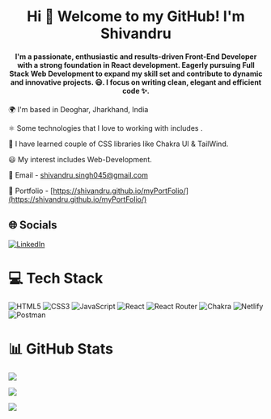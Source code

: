 <h1 align="center">Hi 👋 Welcome to my GitHub! I'm Shivandru</h1>
<h4 align="center">I'm a passionate, enthusiastic and results-driven Front-End Developer with a strong foundation in React development. Eagerly pursuing Full Stack Web Development to expand my skill set and contribute to dynamic and innovative projects. 😃. I focus on writing clean, elegant and efficient code ✨.</h4>

🌍 I'm based in Deoghar, Jharkhand, India

⚛️ Some technologies that I love to working with includes .

🚀 I have learned couple of CSS libraries like Chakra UI & TailWind.

😃 My interest includes Web-Development.

📧 Email - shivandru.singh045@gmail.com

💼 Portfolio - [https://shivandru.github.io/myPortFolio/](https://shivandru.github.io/myPortFolio/)

## 🌐 Socials
[![LinkedIn](https://img.shields.io/badge/LinkedIn-%230077B5.svg?logo=linkedin&logoColor=white)](https://www.linkedin.com/in/shivandru-166145179/) 

# 💻 Tech Stack
![HTML5](https://img.shields.io/badge/html5-%23E34F26.svg?style=for-the-badge&logo=html5&logoColor=white) 
![CSS3](https://img.shields.io/badge/css3-%231572B6.svg?style=for-the-badge&logo=css3&logoColor=white) 
![JavaScript](https://img.shields.io/badge/javascript-%23323330.svg?style=for-the-badge&logo=javascript&logoColor=%23F7DF1E) 
![React](https://img.shields.io/badge/react-%2320232a.svg?style=for-the-badge&logo=react&logoColor=%2361DAFB) 
![React Router](https://img.shields.io/badge/React_Router-CA4245?style=for-the-badge&logo=react-router&logoColor=white) 
![Chakra](https://img.shields.io/badge/chakra-%234ED1C5.svg?style=for-the-badge&logo=chakraui&logoColor=white) 
![Netlify](https://img.shields.io/badge/netlify-%23000000.svg?style=for-the-badge&logo=netlify&logoColor=#00C7B7) 
![Postman](https://img.shields.io/badge/Postman-FF6C37?style=for-the-badge&logo=postman&logoColor=white)

# 📊 GitHub Stats
![](https://github-readme-stats.vercel.app/api?username=Shivandru&theme=react&hide_border=false&include_all_commits=true&count_private=false)<br/>

![](https://github-readme-streak-stats.herokuapp.com/?user=Shivandru&theme=react&hide_border=false)<br/>

![](https://github-readme-stats.vercel.app/api/top-langs/?username=Shivandru&theme=react&hide_border=false&include_all_commits=true&count_private=false&layout=compact)
